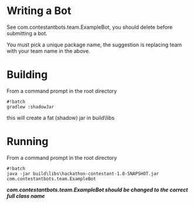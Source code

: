# Writing a Bot

See com.contestantbots.team.ExampleBot, you should delete before submitting a bot.

You must pick a unique package name, the suggestion is replacing team with your team name in the above.

# Building 

From a command prompt in the root directory

```
#!batch
gradlew :shadowJar
```

this will create a fat (shadow) jar in build\libs

# Running

From a command prompt in the root directory


```
#!batch
java -jar build\libs\hackathon-contestant-1.0-SNAPSHOT.jar com.contestantbots.team.ExampleBot
```

***com.contestantbots.team.ExampleBot should be changed to the correct full class name***